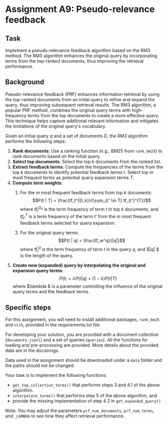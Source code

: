 # Assignment A9: Pseudo-relevance feedback

## Task

Implement a pseudo-relevance feedback algorithm based on the RM3 method. The RM3 algorithm enhances the original query by incorporating terms from the top-ranked documents, thus improving the retrieval performance.

## Background

Pseudo-relevance feedback (PRF) enhances information retrieval by using the top-ranked documents from an initial query to refine and expand the query, thus improving subsequent retrieval results. The RM3 algorithm, a popular PRF method, combines the original query terms with high-frequency terms from the top documents to create a more effective query. This technique helps capture additional relevant information and mitigates the limitations of the original query's vocabulary.

Given an initial query $q$ and a set of documents $D$, the RM3 algorithm performs the following steps:

1. **Rank documents**: Use a ranking function (e.g., BM25 from `rank_bm25`) to rank documents based on the initial query.
2. **Select top documents**: Select the top $k$ documents from the ranked list.
3. **Extract feedback terms**: Compute the frequencies of the terms from the top $k$ documents to identify potential feedback terms $t$. Select top $m$ most frequent terms as potential query expansion terms $T$.
4. **Compute term weights**:
   1. For the $m$ most frequent feedback terms from top $k$ documents:
     $$P(t | T) = \frac{tf_t^{D_k}}{\sum_{t' \in T} tf_{t'}^{T}}$$
     where $tf_t^{D_k}$ is the term frequency of term $t$ in top $k$ documents, and $tf_{t'}^{T}$ is a term frequency of the term $t'$ from the $m$ most frequent feedback terms selected for query expansion.

   2. For the original query terms:
     $$P(t | q) = \frac{tf_w^q}{|q|}$$
     where $tf_t^q$ is the term frequency of term $t$ in the query $q$, and $|q| $ is the length of the query.
5. **Create new (expanded) query by interpolating the original and expansion query terms**:
   $$P(t) = \lambda P(t | q) + (1 - \lambda) P(t | T)$$
   where $\lambda $ is a parameter controlling the influence of the original query terms and the feedback terms.

## Specific steps

For this assignment, you will need to install additional packages, `rank_bm25` and `nltk`, provided in the requirements.txt file.

For developing your solution, you are provided with a document collection (`documents.jsonl`) and a set of queries (`queries`). All the functions for loading and pre-processing are provided. More details about the provided data are in the docstrings.

Data used in the assignment should be downloaded under a `data` folder and the paths should not be changed.

Your task is to implement the following functions:

  - `get_top_collection_terms()` that performs steps  3 and 4.1 of the above algorithm.
  - `interpolate_terms()` that performs step 5 of the above algorithm, and
  - provide the missing implementation of step 4.2 in `get_expanded_query()`

Note: You may adjust the parameters `prf_num_documents`, `prf_num_terms`, and `_LAMBDA` to see how they affect retrieval performance.

